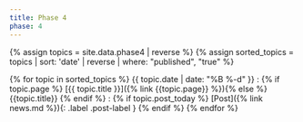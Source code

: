 ```yaml
---
title: Phase 4
phase: 4
---
```


{% assign topics = site.data.phase4 | reverse %}
{% assign sorted_topics = topics | sort: 'date' | reverse | where: "published", "true"  %}

{% for topic in sorted_topics %}
{{ topic.date | date: "%B %-d" }}
: {% if topic.page %} [{{ topic.title }}]({% link {{topic.page}} %}){% else %} {{topic.title}} {% endif %}
: {% if topic.post_today %} [Post]({% link news.md %}){: .label .post-label } {% endif %}
{% endfor %}

